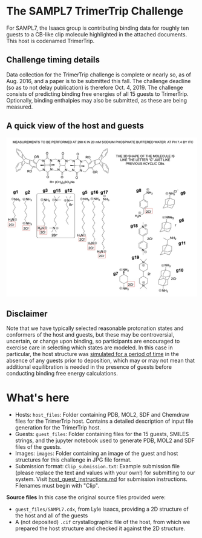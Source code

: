 # The SAMPL7 TrimerTrip Challenge

For SAMPL7, the Isaacs group is contributing binding data for roughly ten guests to a CB-like clip molecule highlighted in the attached documents. This host is codenamed TrimerTrip.

## Challenge timing details

Data collection for the TrimerTrip challenge is complete or nearly so, as of Aug. 2016, and a paper is to be submitted this fall. The challenge deadline (so as to not delay publication) is therefore Oct. 4, 2019.
The challenge consists of predicting binding free energies of all 15 guests to TrimerTrip. Optionally, binding enthalpies may also be submitted, as these are being measured.

## A quick view of the host and guests

![](images/SAMPL7.jpg)

## Disclaimer

Note that we have typically selected reasonable protonation states and conformers of the host and guests, but these may be controversial, uncertain, or change upon binding, so participants are encouraged to exercise care in selecting which states are modeled. In this case in particular, the host structure was [simulated for a period of time](host_files/README.md) in the absence of any guests prior to deposition, which may or may not mean that additional equilibration is needed in the presence of guests before conducting binding free energy calculations.

# What's here

- Hosts: `host_files`: Folder containing PDB, MOL2, SDF and Chemdraw files for the TrimerTrip host. Contains a detailed description of input file generation for the TrimerTrip host.
- Guests: `guest_files`: Folder containing files for the 15 guests, SMILES strings, and the jupyter notebook used to generate PDB, MOL2 and SDF files of the guests.
- Images: `images`: Folder containing an image of the guest and host structures for this challenge in JPG file format.
- Submission format: `Clip_submission.txt`: Example submission file (please replace the text and values with your own!) for submitting to our system. Visit [host_guest_instructions.md](../host_guest_instructions.md) for submission instructions. Filenames must begin with "Clip".

**Source files**
In this case the original source files provided were:
- `guest_files/SAMPL7.cdx`, from Lyle Isaacs, providing a 2D structure of the host and all of the guests
- A (not deposited) `.cif` crystallographic file of the host, from which we prepared the host structure and checked it against the 2D structure.
